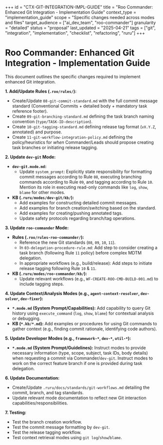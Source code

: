 +++
id = "CTX-GIT-INTEGRATION-IMPL-GUIDE"
title = "Roo Commander: Enhanced Git Integration - Implementation Guide"
context_type = "implementation_guide"
scope = "Specific changes needed across modes and files"
target_audience = ["ai_dev_team", "roo-commander"]
granularity = "detailed"
status = "proposal"
last_updated = "2025-04-21"
tags = ["git", "integration", "implementation", "checklist", "refactoring", "ruru"]
+++

# Roo Commander: Enhanced Git Integration - Implementation Guide

This document outlines the specific changes required to implement enhanced Git integration.

**1. Add/Update Rules (`.roo/rules/`):**
*   Create/Update `08-git-commit-standard.md` with the full commit message standard (Conventional Commits + detailed body + mandatory task reference footer).
*   Create `09-git-branching-standard.md` defining the task branch naming convention (`type/TASK-ID-description`).
*   Create `10-git-tagging-standard.md` defining release tag format (`vX.Y.Z`, annotated) and purpose.
*   Create `11-git-workflow-integration-policy.md` defining the policy/heuristics for *when* Commander/Leads should propose creating task branches or initiating release tagging.

**2. Update `dev-git` Mode:**
*   **`dev-git.mode.md`:**
    *   Update `system_prompt`: Explicitly state responsibility for formatting commit messages according to Rule `08`, executing branching commands according to Rule `09`, and tagging according to Rule `10`. Mention its role in executing read-only commands like `log`, `show`, `blame` for other modes.
*   **KB (`.ruru/modes/dev-git/kb/`):**
    *   Add examples for constructing detailed commit messages.
    *   Add examples for branch creation/switching based on the standard.
    *   Add examples for creating/pushing annotated tags.
    *   Update safety protocols regarding branch/tag operations.

**3. Update `roo-commander` Mode:**
*   **Rules (`.roo/rules-roo-commander/`):**
    *   Reference the new Git standards (`08`, `09`, `10`, `11`).
    *   In `03-delegation-procedure-rule.md`: Add step to consider creating a task branch (following Rule `11` policy) before complex MDTM delegation.
    *   In appropriate workflows (e.g., build/release): Add steps to initiate release tagging following Rule `10` & `11`.
*   **KB (`.ruru/modes/roo-commander/kb/`):**
    *   Update relevant workflows (e.g., `WF-CREATE-ROO-CMD-BUILD-001.md`) to include tagging steps.

**4. Update Context/Analysis Modes (e.g., `agent-context-resolver`, `dev-solver`, `dev-fixer`):**
*   **`*.mode.md` (System Prompt/Capabilities):** Add capability to query Git history using `execute_command` (`log`, `show`, `blame`) for contextual analysis or debugging.
*   **KB (`*.kb/*.md`):** Add examples or procedures for using Git commands to gather context (e.g., finding commit rationale, identifying code authors).

**5. Update Developer Modes (e.g., `framework-*`, `dev-*`, `util-*`):**
*   **`*.mode.md` (System Prompt/Guidelines):** Instruct modes to provide necessary information (type, scope, subject, task IDs, body details) when requesting a commit via Commander/`dev-git`. Instruct modes to work on the correct feature branch if one is provided during task delegation.

**6. Update Documentation:**
*   Create/Update `.ruru/docs/standards/git-workflows.md` detailing the commit, branch, and tag standards.
*   Update relevant mode documentation to reflect new Git interaction capabilities/responsibilities.

**7. Testing:**
*   Test the branch creation workflow.
*   Test the commit message formatting by `dev-git`.
*   Test the release tagging workflow.
*   Test context retrieval modes using `git log`/`show`/`blame`.